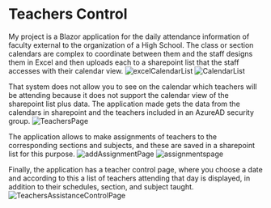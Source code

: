 # Teachers Control
My project is a Blazor application for the daily attendance information of faculty external to the organization of a High School.
The class or section calendars are complex to coordinate between them and the staff designs them in Excel and then uploads each to a sharepoint list that the staff accesses with their calendar view.
![excelCalendarList](https://user-images.githubusercontent.com/19351006/225450649-885bf18d-5878-42a7-9b7c-986ec7dff01d.png)
![CalendarList](https://user-images.githubusercontent.com/19351006/225450927-8a953827-df9b-4b0e-825d-99e998dd61c7.png)

That system does not allow you to see on the calendar which teachers will be attending because it does not support the calendar view of the sharepoint list plus data.
The application made gets the data from the calendars in sharepoint and the teachers included in an AzureAD security group.
![TeachersPage](https://user-images.githubusercontent.com/19351006/225450883-a61eb2b4-d37d-41d5-9115-7197b50bcac8.png)

The application allows to make assignments of teachers to the corresponding sections and subjects, and these are saved in a sharepoint list for this purpose.
![addAssignmentPage](https://user-images.githubusercontent.com/19351006/225451099-e75cd7b5-3843-4cc9-aae7-5a586b6fd509.png)
![assignmentspage](https://user-images.githubusercontent.com/19351006/225451130-2c32e397-d086-431f-8eee-3d8fbe15a10c.png)

Finally, the application has a teacher control page, where you choose a date and according to this a list of teachers attending that day is displayed, in addition to their schedules, section, and subject taught.
![TeachersAssistanceControlPage](https://user-images.githubusercontent.com/19351006/225451251-12699e02-a24f-42f7-839d-525f81d69c68.png)

